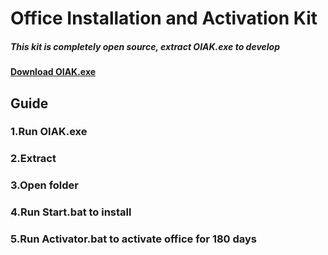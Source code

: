 # Office Installation and Activation Kit
##### This kit is completely open source, extract OIAK.exe to develop
#### [Download OIAK.exe](https://github.com/Blue-Print-Company/OIAK/releases)
## Guide
### 1.Run OIAK.exe
### 2.Extract
### 3.Open folder
### 4.Run Start.bat to install
### 5.Run Activator.bat to activate office for 180 days
